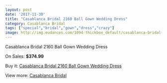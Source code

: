 ```yaml
---
layout: post
date: '2017-11-30'
title: "Casablanca Bridal 2160 Ball Gown Wedding Dress"
category: Casablanca Bridal
tags: ["special","bridal","gown","dress","crazy"]
image: http://img.eudances.com/1094-thickbox_default/casablanca-bridal-2160-ball-gown-wedding-dress.jpg
---
```

Casablanca Bridal 2160 Ball Gown Wedding Dress

On Sales: **$374.99**
<a href="https://www.eudances.com/en/casablanca-bridal/391-casablanca-bridal-2160-ball-gown-wedding-dress.html"><amp-img layout="responsive" width="600" height="600" src="//img.eudances.com/1094-thickbox_default/casablanca-bridal-2160-ball-gown-wedding-dress.jpg" alt="Casablanca Bridal 2160 Ball Gown Wedding Dress 0" /></a>
<a href="https://www.eudances.com/en/casablanca-bridal/391-casablanca-bridal-2160-ball-gown-wedding-dress.html"><amp-img layout="responsive" width="600" height="600" src="//img.eudances.com/1096-thickbox_default/casablanca-bridal-2160-ball-gown-wedding-dress.jpg" alt="Casablanca Bridal 2160 Ball Gown Wedding Dress 1" /></a>
<a href="https://www.eudances.com/en/casablanca-bridal/391-casablanca-bridal-2160-ball-gown-wedding-dress.html"><amp-img layout="responsive" width="600" height="600" src="//img.eudances.com/1095-thickbox_default/casablanca-bridal-2160-ball-gown-wedding-dress.jpg" alt="Casablanca Bridal 2160 Ball Gown Wedding Dress 2" /></a>

Buy it: [Casablanca Bridal 2160 Ball Gown Wedding Dress](https://www.eudances.com/en/casablanca-bridal/391-casablanca-bridal-2160-ball-gown-wedding-dress.html "Casablanca Bridal 2160 Ball Gown Wedding Dress")

View more: [Casablanca Bridal](https://www.eudances.com/en/4-casablanca-bridal "Casablanca Bridal")